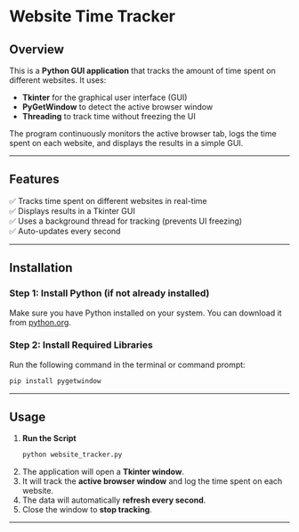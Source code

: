 # Website Time Tracker

## Overview
This is a **Python GUI application** that tracks the amount of time spent on different websites. It uses:
- **Tkinter** for the graphical user interface (GUI)
- **PyGetWindow** to detect the active browser window
- **Threading** to track time without freezing the UI

The program continuously monitors the active browser tab, logs the time spent on each website, and displays the results in a simple GUI.

---

## Features
✅ Tracks time spent on different websites in real-time  
✅ Displays results in a Tkinter GUI  
✅ Uses a background thread for tracking (prevents UI freezing)  
✅ Auto-updates every second  

---

## Installation
### **Step 1: Install Python (if not already installed)**
Make sure you have Python installed on your system. You can download it from [python.org](https://www.python.org/).

### **Step 2: Install Required Libraries**
Run the following command in the terminal or command prompt:
```bash
pip install pygetwindow
```

---

## Usage
1. **Run the Script**
   ```bash
   python website_tracker.py
   ```
2. The application will open a **Tkinter window**.
3. It will track the **active browser window** and log the time spent on each website.
4. The data will automatically **refresh every second**.
5. Close the window to **stop tracking**.

---

